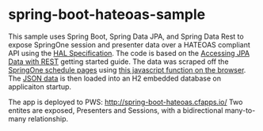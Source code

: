 spring-boot-hateoas-sample
==========================

This sample uses Spring Boot, Spring Data JPA, and Spring Data Rest to expose SpringOne session and presenter data over a HATEOAS compliant API using the [HAL Specification](http://stateless.co/hal_specification.html). The code is based on the [Accessing JPA Data with REST](http://spring.io/guides/gs/accessing-data-rest/) getting started guide. The data was scraped off the [SpringOne schedule pages](https://2014.event.springone2gx.com/schedule/2014-09-09) using [this javascript function on the browser](src/main/resources/public/springone-scraper.js). The [JSON data](src/main/resources/springone-data.json) is then loaded into an H2 embedded database on applicaiton startup.

The app is deployed to PWS: http://spring-boot-hateoas.cfapps.io/ Two entites are exposed, Presenters and Sessions, with a bidirectional many-to-many relationship. 
